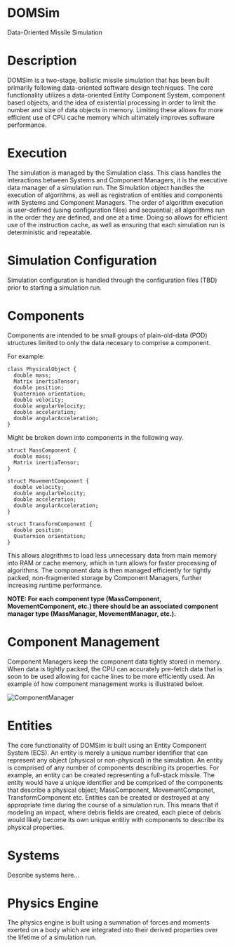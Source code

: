 # DOMSim
Data-Oriented Missile Simulation

# Description
DOMSim is a two-stage, ballistic missile simulation that has been built primarily following data-oriented software design techniques. The core functionality utilizes a data-oriented Entity Component System, component based objects, and the idea of existential processing in order to limit the number and size of data objects in memory. Limiting these allows for more efficient use of CPU cache memory which ultimately improves software performance.

# Execution 
The simulation is managed by the Simulation class. This class handles the interactions between Systems and Component Managers, it is the executive data manager of a simulation run. The Simulation object handles the execution of algorithms, as well as registration of entities and components with Systems and Component Managers.
The order of algorithm execution is user-defined (using configuration files) and sequential; all algorithms run in the order they are defined, and one at a time. Doing so allows for efficient use of the instruction cache, as well as ensuring that each simulation run is deterministic and repeatable.

# Simulation Configuration
Simulation configuration is handled through the configuration files (TBD) prior to starting a simulation run.

# Components
Components are intended to be small groups of plain-old-data (POD) structures limited to only the data necesary to comprise a component.

For example:
```
class PhysicalObject {
  double mass;
  Matrix inertiaTensor;
  double position;
  Quaternion orientation;
  double velocity;
  double angularVelocity;
  double acceleration;
  double angularAcceleration;
}
```

Might be broken down into components in the following way.
```
struct MassComponent {
  double mass;
  Matrix inertiaTensor;
}

struct MovementComponent {
  double velocity;
  double angularVelocity;
  double acceleration;
  double angularAcceleration;
}

struct TransformComponent {
  double position;
  Quaternion orientation;
}
```

This allows alogrithms to load less unnecessary data from main memory into RAM or cache memory, which in turn allows for faster processing of algorithms.
The component data is then managed efficiently for tightly packed, non-fragmented storage by Component Managers, further increasing runtime performance.

<b>NOTE: For each component type (MassComponent, MovementComponent, etc.) there should be an associated component manager type (MassManager, MovementManager, etc.).</b>

# Component Management
Component Managers keep the component data tightly stored in memory. When data is tightly packed, the CPU can accurately pre-fetch data that is soon to be used allowing for cache lines to be more efficiently used. An example of how component management works is illustrated below.

![ComponentManager](https://github.com/TDDennison/DOMSim/assets/54010305/7fe2d458-e86a-4095-ab7b-48c777fc9b20)

# Entities
The core functionality of DOMSim is built using an Entity Component System (ECS). An entity is merely a unique number identifier that can represent any object (physical or non-physical) in the simulation. An entity is comprised of any number of components describing its properties. For example, an entity can be created representing a full-stack missile. The entity would have a unique identifier and be comprised of the components that describe a physical object; MassComponent, MovementComponet, TransformComponent etc. Entities can be created or destroyed at any appropriate time during the course of a simulation run. This means that if modeling an impact, where debris fields are created, each piece of debris would likely become its own unique entitiy with components to describe its physical properties.

# Systems
Describe systems here...

# Physics Engine
The physics engine is built using a summation of forces and moments exerted on a body which are integrated into their derived properties over the lifetime of a simulation run.
